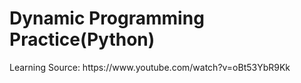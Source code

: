 <h1>Dynamic Programming Practice(Python)</h1>
Learning Source: https://www.youtube.com/watch?v=oBt53YbR9Kk